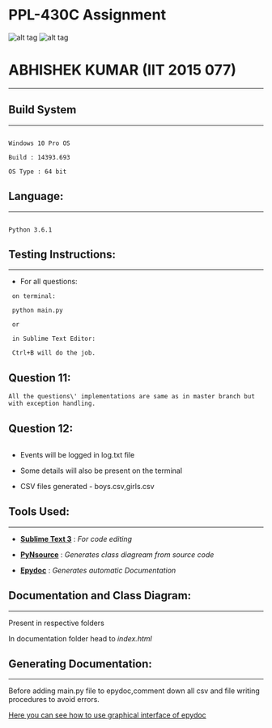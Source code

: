 PPL-430C Assignment
===

![alt tag](https://camo.githubusercontent.com/b0a4975478bf336f831e90346052780954e4dc70/68747470733a2f2f696d672e736869656c64732e696f2f62616467652f6c616e67756167652d507974686f6e332d627269676874677265656e2e737667)
![alt tag](https://raw.githubusercontent.com/rhoit/mode-icons/dump/icons/python.png)

# ABHISHEK KUMAR (IIT 2015 077)
---

## Build System
---

```

Windows 10 Pro OS

Build : 14393.693

OS Type : 64 bit

```

## Language: 
---

```

Python 3.6.1 

```

## Testing Instructions:
---

* For all questions:

 ```
  on terminal:
  
  python main.py 
  
  or
  
  in Sublime Text Editor:
  
  Ctrl+B will do the job.
  ```
  
**Question 11**:
---
```
All the questions\' implementations are same as in master branch but with exception handling.
```
**Question 12**:
---
```

```
* Events will be logged in log.txt file

* Some details will also be present on the terminal

* CSV files generated - boys.csv,girls.csv

## Tools Used:
---

* [**Sublime Text 3**](https://www.sublimetext.com/) : *For code editing*

* [**PyNsource**](http://www.andypatterns.com/index.php/products/pynsource/) : *Generates class diagream from source code*

* [**Epydoc**](http://epydoc.sourceforge.net/) : *Generates automatic Documentation*

## Documentation and Class Diagram: 
---

Present in respective folders

In documentation folder head to *index.html* 

## Generating Documentation:
---

Before adding main.py file to epydoc,comment down all csv and file writing procedures to avoid errors.

[Here you can see how to use graphical interface of epydoc](http://epydoc.sourceforge.net/epydoc.html#the-graphical-interface)
